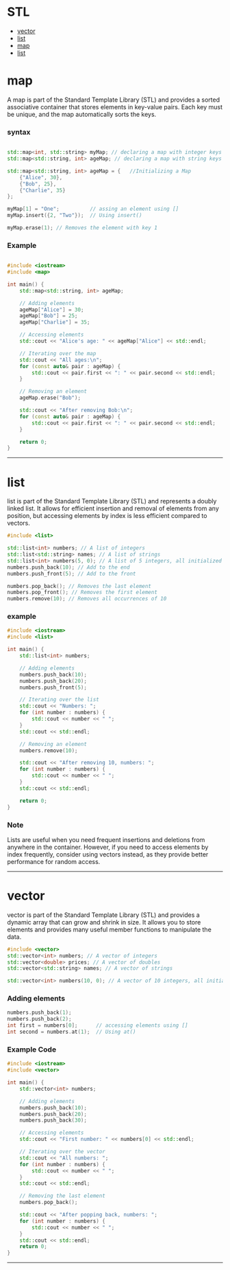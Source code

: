 # STL
- [vector](vector)
- [list](list)
- [map](map)
- [list](list)

# map
A map is part of the Standard Template Library (STL) and provides a sorted associative container that stores elements in key-value pairs. 
Each key must be unique, and the map automatically sorts the keys.

### syntax
```cpp

std::map<int, std::string> myMap; // declaring a map with integer keys and string values
std::map<std::string, int> ageMap; // declaring a map with string keys and integer values

std::map<std::string, int> ageMap = {   //Initializing a Map
    {"Alice", 30},
    {"Bob", 25},
    {"Charlie", 35}
};

myMap[1] = "One";          // assing an element using []
myMap.insert({2, "Two"});  // Using insert()

myMap.erase(1); // Removes the element with key 1
```

### Example
```cpp

#include <iostream>
#include <map>

int main() {
    std::map<std::string, int> ageMap;

    // Adding elements
    ageMap["Alice"] = 30;
    ageMap["Bob"] = 25;
    ageMap["Charlie"] = 35;

    // Accessing elements
    std::cout << "Alice's age: " << ageMap["Alice"] << std::endl;

    // Iterating over the map
    std::cout << "All ages:\n";
    for (const auto& pair : ageMap) {
        std::cout << pair.first << ": " << pair.second << std::endl;
    }

    // Removing an element
    ageMap.erase("Bob");

    std::cout << "After removing Bob:\n";
    for (const auto& pair : ageMap) {
        std::cout << pair.first << ": " << pair.second << std::endl;
    }

    return 0;
}
````

_________________________________________________________________________________________________________________________________________________________________________________________________________
# list
 list is part of the Standard Template Library (STL) and represents a doubly linked list. 
 It allows for efficient insertion and removal of elements from any position, but accessing elements by index is less 
 efficient compared to vectors.

 ```cpp
#include <list>

std::list<int> numbers; // A list of integers
std::list<std::string> names; // A list of strings
std::list<int> numbers(5, 0); // A list of 5 integers, all initialized to 0
numbers.push_back(10); // Add to the end
numbers.push_front(5); // Add to the front

numbers.pop_back(); // Removes the last element
numbers.pop_front(); // Removes the first element
numbers.remove(10); // Removes all occurrences of 10
```
### example 
```cpp
#include <iostream>
#include <list>

int main() {
    std::list<int> numbers;

    // Adding elements
    numbers.push_back(10);
    numbers.push_back(20);
    numbers.push_front(5);

    // Iterating over the list
    std::cout << "Numbers: ";
    for (int number : numbers) {
        std::cout << number << " ";
    }
    std::cout << std::endl;

    // Removing an element
    numbers.remove(10);

    std::cout << "After removing 10, numbers: ";
    for (int number : numbers) {
        std::cout << number << " ";
    }
    std::cout << std::endl;

    return 0;
}
```
### Note
Lists are useful when you need frequent insertions and deletions from anywhere in the container.
However, if you need to access elements by index frequently, consider using vectors instead, as they provide better performance for random access.
______________________________________________________________________________________________________________________________________________________________________________________________________________
# vector
 vector is part of the Standard Template Library (STL) and provides a dynamic array that can grow and shrink in size. 
 It allows you to store elements and provides many useful member functions to manipulate the data.

```cpp
#include <vector>
std::vector<int> numbers; // A vector of integers
std::vector<double> prices; // A vector of doubles
std::vector<std::string> names; // A vector of strings

std::vector<int> numbers(10, 0); // A vector of 10 integers, all initialized to 0
```
### Adding elements
```cpp
numbers.push_back(1);
numbers.push_back(2);
int first = numbers[0];      // accessing elements using []
int second = numbers.at(1);  // Using at()
```
### Example Code
```cpp
#include <iostream>
#include <vector>

int main() {
    std::vector<int> numbers;

    // Adding elements
    numbers.push_back(10);
    numbers.push_back(20);
    numbers.push_back(30);

    // Accessing elements
    std::cout << "First number: " << numbers[0] << std::endl;

    // Iterating over the vector
    std::cout << "All numbers: ";
    for (int number : numbers) {
        std::cout << number << " ";
    }
    std::cout << std::endl;

    // Removing the last element
    numbers.pop_back();

    std::cout << "After popping back, numbers: ";
    for (int number : numbers) {
        std::cout << number << " ";
    }
    std::cout << std::endl;
    return 0;
}
```
______________________________________________________________________________________________________________________________________________________________________________________________________________

